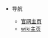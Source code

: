 <!-- _navbar.md 上面的导航栏  -->

* 导航

  * [官网主页](https://www.hanhanworld.com/)
  * [wiki主页](https://wiki.hanhanworld.com)

